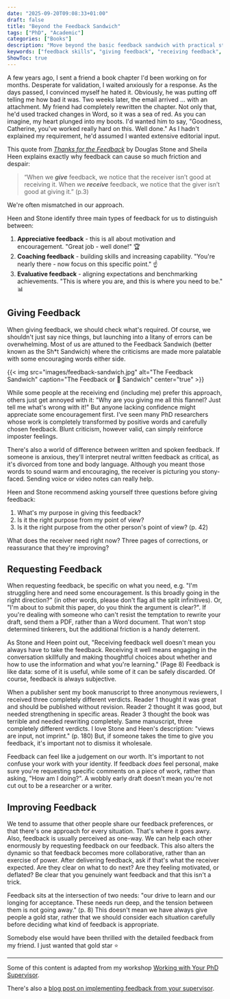 ```yaml
---
date: "2025-09-20T09:08:33+01:00"
draft: false
title: "Beyond the Feedback Sandwich"
tags: ["PhD", "Academic"]
categories: ["Books"]
description: "Move beyond the basic feedback sandwich with practical strategies for giving, receiving, and requesting feedback effectively. Learn the three types of feedback and when to use each one."
keywords: ["feedback skills", "giving feedback", "receiving feedback", "workplace communication", "feedback sandwich", "coaching feedback", "performance management", "professional development", "feedback types", "communication skills", "leadership skills", "feedback techniques", "appreciative feedback", "evaluative feedback", "feedback training", "workplace feedback", "feedback best practices", "effective feedback", "feedback strategies", "constructive feedback"]
ShowToc: true
---
```


A few years ago, I sent a friend a book chapter I'd been working on for months. Desperate for  validation, I waited anxiously for a response. As the days passed, I convinced myself he hated it. Obviously, he was putting off telling me how bad it was. Two weeks later, the email arrived ... with an attachment. My friend had completely rewritten the chapter. Not only that, he'd used tracked changes in Word, so it was a sea of red. As you can imagine, my heart plunged into my boots. I'd wanted him to say, "Goodness, Catherine, you've worked really hard on this. Well done." As I hadn't explained my requirement, he'd assumed I wanted extensive editorial input.

This quote from [_Thanks for the Feedback_](https://uk.bookshop.org/a/2760/9780670922635) by Douglas Stone and Sheila Heen explains exactly why feedback can cause so much friction and despair:

>“When we **_give_** feedback, we notice that the receiver isn’t good at receiving it. When we **_receive_** feedback, we notice that the giver isn’t good at giving it.” (p.3)

We're often mismatched in our approach.

Heen and Stone identify three main types of feedback for us to distinguish between:

1) **Appreciative feedback** - this is all about motivation and encouragement. "Great job - well done!" 🏆
2) **Coaching feedback** - building skills and increasing capability. "You're nearly there - now focus on this specific point." ☝️
3) **Evaluative feedback** - aligning expectations and benchmarking achievements. "This is where you are, and this is where you need to be." 📊

## Giving Feedback

When giving feedback, we should check what's required. Of course, we shouldn't just say nice things, but launching into a litany of errors can be overwhelming. Most of us are attuned to the Feedback Sandwich (better known as the Sh*t Sandwich) where the criticisms are made more palatable with some encouraging words either side. 

{{< img src="images/feedback-sandwich.jpg" alt="The Feedback Sandwich" caption="The Feedback or 💩 Sandwich" center="true" >}}

While some people at the receiving end (including me) prefer this approach, others just get annoyed with it: "Why are you giving me all this flannel? Just tell me what's wrong with it!" But anyone lacking confidence might appreciate some encouragement first. I've seen many PhD researchers whose work is completely transformed by positive words and carefully chosen feedback. Blunt criticism, however valid, can simply reinforce imposter feelings.

There's also a world of difference between written and spoken feedback. If someone is anxious, they'll interpret neutral written feedback as critical, as it's divorced from tone and body language. Although you meant those words to sound warm and encouraging, the receiver is picturing you stony-faced. Sending voice or video notes can really help.

Heen and Stone recommend asking yourself three questions before giving feedback:

  1. What's my purpose in giving this feedback?
  2. Is it the right purpose from my point of view?
  3. Is it the right purpose from the other person's point of view? (p. 42)

What does the receiver need right now? Three pages of corrections, or reassurance that they're improving?

## Requesting Feedback

When requesting feedback, be specific on what you need, e.g. "I'm struggling here and need some encouragement. Is this broadly going in the right direction?" (in other words, please don't flag all the split infinitives). Or, "I'm about to submit this paper, do you think the argument is clear?". If you're dealing with someone who can't resist the temptation to rewrite your draft, send them a PDF, rather than a Word document. That won't stop determined tinkerers, but the additional friction is a handy deterrent.

As Stone and Heen point out, "Receiving feedback well doesn't mean you always have to take the feedback. Receiving it well means engaging in the conversation skillfully and making thoughtful choices about whether and how to use the information and what you're learning." (Page 8) Feedback is like data: some of it is useful, while some of it can be safely discarded. Of course, feedback is always subjective. 

When a publisher sent my book manuscript to three anonymous reviewers, I received three completely different verdicts. Reader 1 thought it was great and should be published without revision. Reader 2 thought it was good, but needed strengthening in specific areas. Reader 3 thought the book was terrible and needed rewriting completely. Same manuscript, three completely different verdicts. I love Stone and Heen's description: "views are input, not imprint." (p. 180) But, if someone takes the time to give you feedback, it's important not to dismiss it wholesale.

Feedback can feel like a judgement on our worth. It's important to not confuse your work with your identity. If feedback *does* feel personal, make sure you're requesting specific comments on a piece of work, rather than asking, "How am I doing?". A wobbly early draft doesn't mean you're not cut out to be a researcher or a writer.

## Improving Feedback

We tend to assume that other people share our feedback preferences, or that there's one approach for every situation. That's where it goes awry. Also, feedback is usually perceived as one-way. We can help each other enormously by requesting feedback on our feedback. This also alters the dynamic so that feedback becomes more collaborative, rather than an exercise of power. After delivering feedback, ask if that's what the receiver expected. Are they clear on what to do next? Are they feeling motivated, or deflated? Be clear that you genuinely want feedback and that this isn't a trick.

Feedback sits at the intersection of two needs: "our drive to learn and our longing for acceptance. These needs run deep, and the tension between them is not going away." (p. 8) This doesn't mean we have always give people a gold star, rather that we should consider each situation carefully before deciding what kind of feedback is appropriate. 

Somebody else would have been thrilled with the detailed feedback from my friend. I just wanted that gold star ⭐

---

Some of this content is adapted from my workshop [Working with Your PhD Supervisor](../../working-with-your-phd-supervisor/).

There's also a [blog post on implementing feedback from your supervisor](../../../posts/implementing-feedback-from-your-supervisor/).

